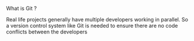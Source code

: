 What is Git ?

Real life projects generally have multiple developers working in parallel. So a version control system like Git is needed to ensure there are no code conflicts between the developers
